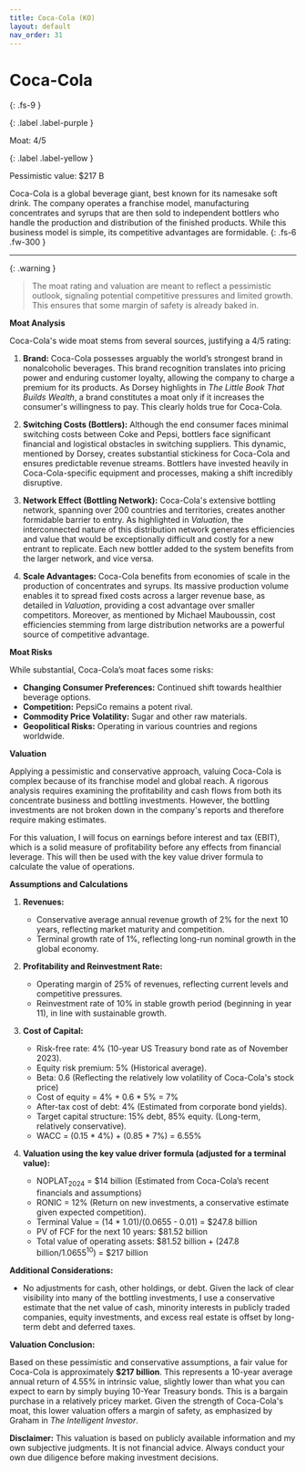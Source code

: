 ```yaml
---
title: Coca-Cola (KO)
layout: default
nav_order: 31
---
```


# Coca-Cola
{: .fs-9 }

{: .label .label-purple }

Moat: 4/5

{: .label .label-yellow }

Pessimistic value: $217 B

Coca-Cola is a global beverage giant, best known for its namesake soft drink. The company operates a franchise model, manufacturing concentrates and syrups that are then sold to independent bottlers who handle the production and distribution of the finished products. While this business model is simple, its competitive advantages are formidable.
{: .fs-6 .fw-300 }

---

{: .warning } 
>The moat rating and valuation are meant to reflect a pessimistic outlook, signaling potential competitive pressures and limited growth. This ensures that some margin of safety is already baked in.

**Moat Analysis**

Coca-Cola's wide moat stems from several sources, justifying a 4/5 rating:

1. **Brand:**  Coca-Cola possesses arguably the world’s strongest brand in nonalcoholic beverages. This brand recognition translates into pricing power and enduring customer loyalty,  allowing the company to charge a premium for its products. As Dorsey highlights in *The Little Book That Builds Wealth*, a brand constitutes a moat only if it increases the consumer's willingness to pay. This clearly holds true for Coca-Cola.

2. **Switching Costs (Bottlers):**  Although the end consumer faces minimal switching costs between Coke and Pepsi, bottlers face significant financial and logistical obstacles in switching suppliers. This dynamic, mentioned by Dorsey, creates substantial stickiness for Coca-Cola and ensures predictable revenue streams. Bottlers have invested heavily in Coca-Cola-specific equipment and processes, making a shift incredibly disruptive.

3. **Network Effect (Bottling Network):**  Coca-Cola's extensive bottling network, spanning over 200 countries and territories, creates another formidable barrier to entry.  As highlighted in *Valuation*, the interconnected nature of this distribution network generates efficiencies and value that would be exceptionally difficult and costly for a new entrant to replicate.  Each new bottler added to the system benefits from the larger network, and vice versa.

4. **Scale Advantages:** Coca-Cola benefits from economies of scale in the production of concentrates and syrups.  Its massive production volume enables it to spread fixed costs across a larger revenue base, as detailed in *Valuation*, providing a cost advantage over smaller competitors. Moreover, as mentioned by Michael Mauboussin, cost efficiencies stemming from large distribution networks are a powerful source of competitive advantage.

**Moat Risks**

While substantial, Coca-Cola’s moat faces some risks:

* **Changing Consumer Preferences:** Continued shift towards healthier beverage options.
* **Competition:**  PepsiCo remains a potent rival.
* **Commodity Price Volatility:** Sugar and other raw materials.
* **Geopolitical Risks:**  Operating in various countries and regions worldwide.

**Valuation**

Applying a pessimistic and conservative approach, valuing Coca-Cola is complex because of its franchise model and global reach. A rigorous analysis requires examining the profitability and cash flows from both its concentrate business and bottling investments. However, the bottling investments are not broken down in the company's reports and therefore require making estimates.

For this valuation, I will focus on earnings before interest and tax (EBIT), which is a solid measure of profitability before any effects from financial leverage. This will then be used with the key value driver formula to calculate the value of operations.

**Assumptions and Calculations**

1. **Revenues:**
    * Conservative average annual revenue growth of 2% for the next 10 years, reflecting market maturity and competition.
    * Terminal growth rate of 1%, reflecting long-run nominal growth in the global economy.

2. **Profitability and Reinvestment Rate:**
    * Operating margin of 25% of revenues, reflecting current levels and competitive pressures.
    * Reinvestment rate of 10% in stable growth period (beginning in year 11), in line with sustainable growth.

3. **Cost of Capital:**
    * Risk-free rate: 4% (10-year US Treasury bond rate as of November 2023).
    * Equity risk premium: 5% (Historical average).
    * Beta: 0.6 (Reflecting the relatively low volatility of Coca-Cola's stock price)
    * Cost of equity = 4% + 0.6 * 5% = 7%
    * After-tax cost of debt:  4% (Estimated from corporate bond yields).
    * Target capital structure: 15% debt, 85% equity. (Long-term, relatively conservative).
    * WACC = (0.15 * 4%) + (0.85 * 7%) = 6.55%

4. **Valuation using the key value driver formula (adjusted for a terminal value):**
    * NOPLAT<sub>2024</sub> = $14 billion (Estimated from Coca-Cola’s recent financials and assumptions)
    * RONIC = 12% (Return on new investments, a conservative estimate given expected competition).
    * Terminal Value = (14 * 1.01)/(0.0655 - 0.01) = $247.8 billion
    * PV of FCF for the next 10 years: $81.52 billion
    * Total value of operating assets: $81.52 billion + (247.8 billion/1.0655<sup>10</sup>)  = $217 billion

**Additional Considerations:**

* No adjustments for cash, other holdings, or debt. Given the lack of clear visibility into many of the bottling investments, I use a conservative estimate that the net value of cash, minority interests in publicly traded companies, equity investments, and excess real estate is offset by long-term debt and deferred taxes.

**Valuation Conclusion:**

Based on these pessimistic and conservative assumptions,  a fair value for Coca-Cola is approximately **$217 billion**. This represents a 10-year average annual return of 4.55% in intrinsic value, slightly lower than what you can expect to earn by simply buying 10-Year Treasury bonds. This is a bargain purchase in a relatively pricey market. Given the strength of Coca-Cola's moat, this lower valuation offers a margin of safety, as emphasized by Graham in *The Intelligent Investor*.

**Disclaimer:** This valuation is based on publicly available information and my own subjective judgments. It is not financial advice.  Always conduct your own due diligence before making investment decisions.

